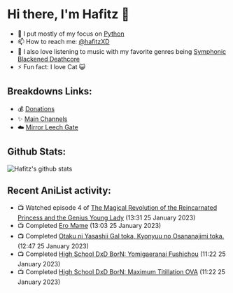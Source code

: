 # Hi there, I'm Hafitz 👋
- 🐍 I put mostly of my focus on [Python](https://python.org)
- 📫 How to reach me: [@hafitzXD](https://t.me/hafitzXD)
- 🎵 I also love listening to music with my favorite genres being [Symphonic Blackened Deathcore](https://youtu.be/qyYmS_iBcy4)
- ⚡ Fun fact: I love Cat 😺

## Breakdowns Links:
- 💰 [Donations](https://t.me/TheBreakdowns/2)
- ✨ [Main Channels](https://t.me/TheBreakdowns)
- ☁️ [Mirror Leech Gate](https://t.me/BreakdownsGate)

## Github Stats:
![Hafitz's github stats](https://github-readme-stats.vercel.app/api?username=breakdowns&show_icons=true&count_private=true&bg_color=00000000&text_color=777)

## Recent AniList activity:
<!-- ANILIST_ACTIVITY:start -->

-   📺 Watched episode 4 of [The Magical Revolution of the Reincarnated Princess and the Genius Young Lady](https://anilist.co/anime/153629) (13:31 25 January 2023)
-   📺 Completed [Ero Mame](https://anilist.co/anime/21159) (13:03 25 January 2023)
-   📺 Completed [Otaku ni Yasashii Gal toka, Kyonyuu no Osananajimi toka.](https://anilist.co/anime/141368) (12:47 25 January 2023)
-   📺 Completed [High School DxD BorN: Yomigaeranai Fushichou](https://anilist.co/anime/21573) (11:22 25 January 2023)
-   📺 Completed [High School DxD BorN: Maximum Titillation OVA](https://anilist.co/anime/21279) (11:22 25 January 2023)

<!-- ANILIST_ACTIVITY:end -->
